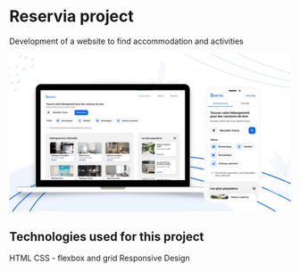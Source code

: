 # Reservia project

Development of a website to find accommodation and activities

![Reservia website mockup](Reservia.png)

## Technologies used for this project

HTML
CSS - flexbox and grid
Responsive Design
